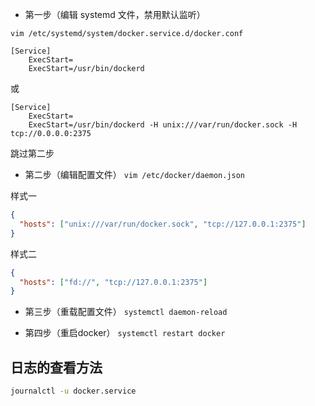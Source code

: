 - 第一步（编辑 systemd 文件，禁用默认监听）

```vim /etc/systemd/system/docker.service.d/docker.conf```
```config
[Service]
    ExecStart=
    ExecStart=/usr/bin/dockerd
```

或

```config
[Service]
    ExecStart=
    ExecStart=/usr/bin/dockerd -H unix:///var/run/docker.sock -H tcp://0.0.0.0:2375
```
跳过第二步

- 第二步（编辑配置文件）
```vim /etc/docker/daemon.json```

样式一
```json
{
  "hosts": ["unix:///var/run/docker.sock", "tcp://127.0.0.1:2375"]
}
```

样式二
```json
{
  "hosts": ["fd://", "tcp://127.0.0.1:2375"]
}
```

- 第三步（重载配置文件）
```systemctl daemon-reload```

- 第四步（重启docker）
```systemctl restart docker```

## 日志的查看方法
```bash
journalctl -u docker.service
```
